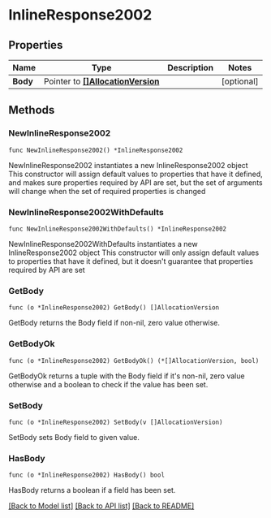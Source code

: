 # InlineResponse2002

## Properties

Name | Type | Description | Notes
------------ | ------------- | ------------- | -------------
**Body** | Pointer to [**[]AllocationVersion**](AllocationVersion.md) |  | [optional] 

## Methods

### NewInlineResponse2002

`func NewInlineResponse2002() *InlineResponse2002`

NewInlineResponse2002 instantiates a new InlineResponse2002 object
This constructor will assign default values to properties that have it defined,
and makes sure properties required by API are set, but the set of arguments
will change when the set of required properties is changed

### NewInlineResponse2002WithDefaults

`func NewInlineResponse2002WithDefaults() *InlineResponse2002`

NewInlineResponse2002WithDefaults instantiates a new InlineResponse2002 object
This constructor will only assign default values to properties that have it defined,
but it doesn't guarantee that properties required by API are set

### GetBody

`func (o *InlineResponse2002) GetBody() []AllocationVersion`

GetBody returns the Body field if non-nil, zero value otherwise.

### GetBodyOk

`func (o *InlineResponse2002) GetBodyOk() (*[]AllocationVersion, bool)`

GetBodyOk returns a tuple with the Body field if it's non-nil, zero value otherwise
and a boolean to check if the value has been set.

### SetBody

`func (o *InlineResponse2002) SetBody(v []AllocationVersion)`

SetBody sets Body field to given value.

### HasBody

`func (o *InlineResponse2002) HasBody() bool`

HasBody returns a boolean if a field has been set.


[[Back to Model list]](../README.md#documentation-for-models) [[Back to API list]](../README.md#documentation-for-api-endpoints) [[Back to README]](../README.md)


